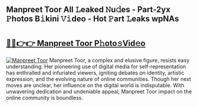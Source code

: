 ## Manpreet Toor All 𝙻eaked 𝙽u𝚍es - Part-2yx 𝙿hotos B𝚒kini 𝚅𝚒deo - Hot 𝙿art 𝙻eaks wpNAs

# <h2><a href="http://ld4axev.urlbe.top/?page=Manpreet+Toor">🔗🔗👉👉 Manpreet Toor P𝚑oto𝚜Vid𝚎o</a></h2>

[![Manpreet Toor](https://i.imgur.com/eBuTRDB.gif)](http://ld4axev.urlbe.top/?page=Manpreet+Toor)
Manpreet Toor, a complex and elusive figure, resists easy understanding. Her pioneering use of digital media for self-representation has enthralled and infuriated viewers, igniting debates on identity, artistic expression, and the evolving nature of online communities. Though her next moves are unclear, her influence on the digital world is indisputable. With unwavering dedication and undeniable appeal, Manpreet Toor impact on the online community is boundless.
